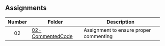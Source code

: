 ## Assignments

| Number | Folder | Description |
| :----: | ------ | ----------- |
|   02  |[02-CommentedCode](https://github.com/chrisganthony/2143-OOP-Anthony/tree/master/Assignments/02-CommentedCode)    |  Assignment to ensure proper commenting  |
 
